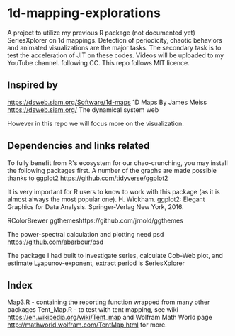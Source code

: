 # 1d-mapping-explorations
A project to utilize my previous R package (not documented yet) SeriesXplorer on 1d mappings. Detection of periodicity, chaotic behaviors and animated visualizations are the major tasks. The secondary task is to test the acceleration of JIT on these codes. Videos will be uploaded to my YouTube channel. following CC. This repo follows MIT licence.

## Inspired by
https://dsweb.siam.org/Software/1d-maps
1D Maps
By James Meiss
https://dsweb.siam.org/
The dynamical system web

However in this repo we will focus more on the visualization.
## Dependencies and links related
To fully benefit from R's ecosystem for our chao-crunching, you may install the following packages first.
A number of the graphs are made possible thanks to
ggplot2 https://github.com/tidyverse/ggplot2


It is very important for R users to know to work with this package (as it is almost always the most popular one).
H. Wickham. ggplot2: Elegant Graphics for Data Analysis. Springer-Verlag New York, 2016.

RColorBrewer
ggthemeshttps://github.com/jrnold/ggthemes

The power-spectral calculation and plotting need
psd https://github.com/abarbour/psd

The package I had built to investigate series, calculate Cob-Web plot, and estimate Lyapunov-exponent, extract period is 
SeriesXplorer

## Index

Map3.R - containing the reporting function wrapped from many other packages
Tent_Map.R - to test with tent mapping, see wiki https://en.wikipedia.org/wiki/Tent_map and Wolfram Math World page  http://mathworld.wolfram.com/TentMap.html for more.
